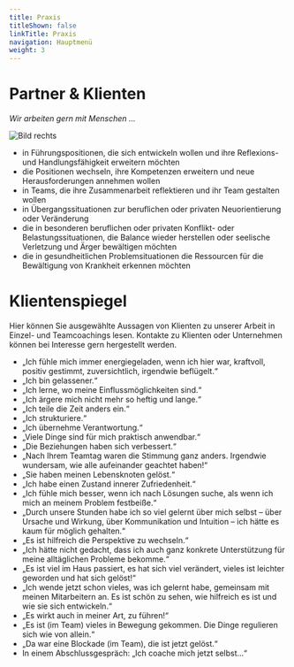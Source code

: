 ```yaml
---
title: Praxis
titleShown: false
linkTitle: Praxis
navigation: Hauptmenü
weight: 3
---
```


# Partner & Klienten

*Wir arbeiten gern mit Menschen ...*

![Bild rechts](https://dummyimage.com/600x440/DEE/000)

- in Führungspositionen, die sich entwickeln wollen und ihre Reflexions- und Handlungsfähigkeit erweitern möchten
- die Positionen wechseln, ihre Kompetenzen erweitern und neue Herausforderungen annehmen wollen
- in Teams, die ihre Zusammenarbeit reflektieren und ihr Team gestalten wollen
- in Übergangssituationen zur beruflichen oder privaten Neuorientierung oder Veränderung
- die in besonderen beruflichen oder privaten Konflikt- oder Belastungssituationen, die Balance wieder herstellen oder seelische Verletzung und Ärger bewältigen möchten
- die in gesundheitlichen Problemsituationen die Ressourcen für die Bewältigung von Krankheit erkennen möchten

# Klientenspiegel

Hier können Sie ausgewählte Aussagen von Klienten zu unserer Arbeit in Einzel- und Teamcoachings lesen. Kontakte zu Klienten oder Unternehmen können bei Interesse gern hergestellt werden.

- „Ich fühle mich immer energiegeladen, wenn ich hier war, kraftvoll, positiv gestimmt, zuversichtlich, irgendwie beflügelt.“
- „Ich bin gelassener.“
- „Ich lerne, wo meine Einflussmöglichkeiten sind.“
- „Ich ärgere mich nicht mehr so heftig und lange.“
- „Ich teile die Zeit anders ein.“
- „Ich strukturiere.“
- „Ich übernehme Verantwortung.“
- „Viele Dinge sind für mich praktisch anwendbar.“
- „Die Beziehungen haben sich verbessert.“
- „Nach Ihrem Teamtag waren die Stimmung ganz anders. Irgendwie wundersam, wie alle aufeinander geachtet haben!“
- „Sie haben meinen Lebensknoten gelöst.“
- „Ich habe einen Zustand innerer Zufriedenheit.“
- „Ich fühle mich besser, wenn ich nach Lösungen suche, als wenn ich mich an meinem Problem festbeiße.“
- „Durch unsere Stunden habe ich so viel gelernt über mich selbst – über Ursache und Wirkung, über Kommunikation und Intuition – ich hätte es kaum für möglich gehalten.“
- „Es ist hilfreich die Perspektive zu wechseln.“
- „Ich hätte nicht gedacht, dass ich auch ganz konkrete Unterstützung für meine alltäglichen Probleme bekomme.“
- „Es ist viel im Haus passiert, es hat sich viel verändert, vieles ist leichter geworden und hat sich gelöst!“
- „Ich wende jetzt schon vieles, was ich gelernt habe, gemeinsam mit meinen Mitarbeitern an. Es ist schön zu sehen, wie hilfreich es ist und wie sie sich entwickeln.“
- „Es wirkt auch in meiner Art, zu führen!“
- „Es ist (im Team) vieles in Bewegung gekommen. Die Dinge regulieren sich wie von allein.“
- „Da war eine Blockade (im Team), die ist jetzt gelöst.“
- In einem Abschlussgespräch: „Ich coache mich jetzt selbst...“
